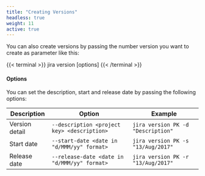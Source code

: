 ```yaml
---
title: "Creating Versions"
headless: true
weight: 11
active: true
---
```


You can also create versions by passing the number version you want to create as parameter like this:


{{< terminal >}}
jira version <project key> <version number> [options]
{{< /terminal >}}

#### Options
You can set the description, start and release date by passing the following options:

<table class="table">
    <thead>
        <tr>
            <th>Description</th>
            <th>Option</th>
            <th>Example</th>
        </tr>
    </thead>
    <tbody>
        <tr>
            <td>Version detail</td>
            <td><code>--description &lt;project key&gt; &lt;description&gt;</code></td>
            <td><code>jira version PK -d "Description"</code></td>
        </tr>
        <tr>
            <td>Start date</td>
            <td><code>--start-date &lt;date in "d/MMM/yy" format&gt;</code></td>
            <td><code>jira version PK -s "13/Aug/2017"</code></td>
        </tr>
        <tr>
            <td>Release date</td>
            <td><code>--release-date &lt;date in "d/MMM/yy" format&gt;</code></td>
            <td><code>jira version PK -r "13/Aug/2017"</code></td>
        </tr>
    </tbody>
</table>